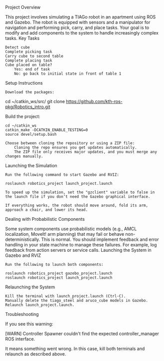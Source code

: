 Project Overview

This project involves simulating a TIAGo robot in an apartment using ROS and Gazebo. The robot is equipped with sensors and a manipulator for navigation and performing pick, carry, and place tasks. Your goal is to modify and add components to the system to handle increasingly complex tasks.
Key Tasks

    Detect cube
    Complete picking task 
    Carry cube to second table
    Complete placing task
    Cube placed on table?
        Yes: end of task
        No: go back to initial state in front of table 1


Setup Instructions

    Download the packages:

cd ~/catkin_ws/src/
git clone https://github.com/kth-ros-pkg/Robotics_intro.git

Build the project:

    cd ~/catkin_ws
    catkin_make -DCATKIN_ENABLE_TESTING=0
    source devel/setup.bash

    Choose between cloning the repository or using a ZIP file:
        Cloning the repo ensures you get updates automatically.
        The ZIP file only receives major updates, and you must merge any changes manually.

Launching the Simulation

    Run the following command to start Gazebo and RVIZ:

    roslaunch robotics_project launch_project.launch

    To speed up the simulation, set the "gzclient" variable to false in the launch file if you don’t need the Gazebo graphical interface.

    If everything works, the robot should move around, fold its arm, approach a chair, and lower its head.

Dealing with Probabilistic Components

Some system components use probabilistic models (e.g., AMCL localization, MoveIt! arm planning) that may fail or behave non-deterministically. This is normal. You should implement feedback and error handling in your state machine to manage these failures. For example, log feedback from action servers or service calls.
Launching the System in Gazebo and RVIZ

    Run the following to launch both components:

    roslaunch robotics_project gazebo_project.launch
    roslaunch robotics_project launch_project.launch

Relaunching the System

    Kill the terminal with launch_project.launch (Ctrl-C).
    Manually delete the tiago_steel and aruco_cube models in Gazebo.
    Relaunch launch_project.launch.

Troubleshooting

If you see this warning:

[WARN] Controller Spawner couldn't find the expected controller_manager ROS interface.

It means something went wrong. In this case, kill both terminals and relaunch as described above.
